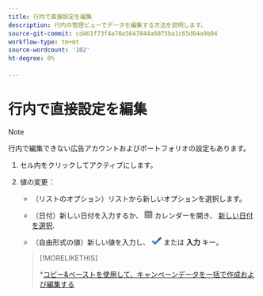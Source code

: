 ```yaml
---
title: 行内で直接設定を編集
description: 行内の管理ビューでデータを編集する方法を説明します。
source-git-commit: cd461f73f4a70a5647844a6075ba1c65d64a9b04
workflow-type: tm+mt
source-wordcount: '102'
ht-degree: 0%

---
```


# 行内で直接設定を編集

>[!NOTE]
>
>行内で編集できない広告アカウントおよびポートフォリオの設定もあります。

1. セル内をクリックしてアクティブにします。

1. 値の変更：

   * （リストのオプション）リストから新しいオプションを選択します。

   * （日付）新しい日付を入力するか、 ![カレンダー](/help/search-social-commerce/assets/calendar.png "カレンダー") カレンダーを開き、 [新しい日付を選択](/help/search-social-commerce/common-tasks/navigation-editing-selection/calendar.md).

   * （自由形式の値）新しい値を入力し、 ![保存](/help/search-social-commerce/assets/select.png "保存") または **入力** キー。
   >[!MORELIKETHIS]
   >
   >*[コピー&amp;ペーストを使用して、キャンペーンデータを一括で作成および編集する](/help/search-social-commerce/campaign-management/campaigns/copy-paste.md)
